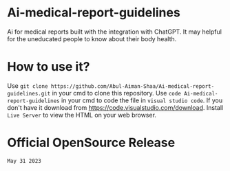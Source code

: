 # Ai-medical-report-guidelines
Ai for medical reports built with the integration with ChatGPT. 
It may helpful for the uneducated people to know about their body health.

# How to use it?
Use `git clone https://github.com/Abul-Aiman-Shaa/Ai-medical-report-guidelines.git` in your cmd to clone this repository.
Use `code Ai-medical-report-guidelines` in your cmd to code the file in `visual studio code`. If you don't have it download from https://code.visualstudio.com/download. 
Install `Live Server` to view the HTML on your web browser.

# Official OpenSource Release
`May 31 2023`

